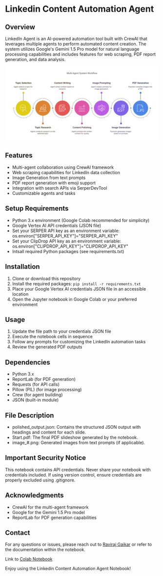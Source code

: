 # Linkedin Content Automation Agent

## Overview
LinkedIn Agent is an AI-powered automation tool built with CrewAI that leverages multiple agents to perform automated content creation. The system utilizes Google's Gemini 1.5 Pro model for natural language processing capabilities and includes features for web scraping, PDF report generation, and data analysis.

![Workflow](Linkedin_Content_Automation_Agent_Visual.png)

## Features
- Multi-agent collaboration using CrewAI framework
- Web scraping capabilities for LinkedIn data collection
- Image Generation from text prompts
- PDF report generation with emoji support
- Integration with search APIs via SerperDevTool
- Customizable agents and tasks

## Setup Requirements
-  Python 3.x environment (Google Colab recommended for simplicity)
-  Google Vertex AI API credentials (JSON file)
-  Set your SERPER API key as an environment variable:
    os.environ["SERPER_API_KEY"]="SERPER_API_KEY"
-  Set your ClipDrop API key as an environment variable:
     os.environ["CLIPDROP_API_KEY"]="CLIPDROP_API_KEY"
-  Intsall required Python packages (see requirements.txt)

## Installation
1. Clone or download this repository
2. Install the required packages: `pip install -r requirements.txt`
3. Place your Google Vertex AI credentials JSON file in an accessible location
4. Open the Jupyter notebook in Google Colab or your preferred environment

## Usage
1. Update the file path to your credentials JSON file
2. Execute the notebook cells in sequence
3. Follow any prompts for customizing the LinkedIn automation tasks
4. Review the generated PDF outputs

## Dependencies
- Python 3.x
- ReportLab (for PDF generation)
- Requests (for API calls)
- Pillow (PIL) (for image processing)
- Crew (for agent building) 
- JSON (built-in module)

## File Description
- polished_output.json: Contains the structured JSON output with headings and content for each slide.
- Start.pdf: The final PDF slideshow generated by the notebook.
- image_#.png: Generated images from text prompts (if applicable).

## Important Security Notice
This notebook contains API credentials. Never share your notebook with credentials included. If using version control, ensure credentials are properly excluded using .gitignore.

## Acknowledgments
- CrewAI for the multi-agent framework
- Google for the Gemini 1.5 Pro model
- ReportLab for PDF generation capabilities

## Contact
For any questions or issues, please reach out to [Raviraj Gaikar](https://www.linkedin.com/in/raviraj-gaikar-05a986212/) or refer to the documentation within the notebook.

Link to [Colab Notebook](https://colab.research.google.com/drive/1T7CQxqFRP3XkBIaoZLsvXahDp1nrsUmT?usp=sharing)

Enjoy using the Linkedin Content Automation Agent Notebook!

